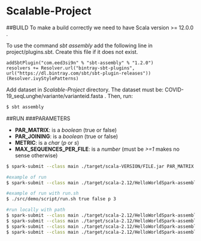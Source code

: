 # Scalable-Project

##BUILD
To make a build correctly we need to have Scala version >= 12.0.0 .

To use the command *sbt assembly* add the following line in project/plugins.sbt. Create this file if it does not exist.
```
addSbtPlugin("com.eed3si9n" % "sbt-assembly" % "1.2.0")
resolvers += Resolver.url("bintray-sbt-plugins", url("https://dl.bintray.com/sbt/sbt-plugin-releases"))(Resolver.ivyStylePatterns)
```

Add dataset in *Scalable-Project* directory. The dataset must be: COVID-19_seqLunghe/variante/varianteid.fasta .
Then, run:
```bash
$ sbt assembly
```

##RUN
###PARAMETERS
* **PAR_MATRIX**: is a *boolean* (true or false)
* **PAR_JOINING**: is a *boolean* (true or false)
* **METRIC**: is a *char* (*p* or *s*)
* **MAX_SEQUENCES_PER_FILE**: is a *number* (must be *>=1* makes no sense otherwise)
```bash
$ spark-submit --class main ./target/scala-VERSION/FILE.jar PAR_MATRIX PAR_JOINING METRIC MAX_SEQUENCES_PER_FILE

#example of run
$ spark-submit --class main ./target/scala-2.12/HelloWorldSpark-assembly-1.0.jar true false p 10

#example of run with run.sh
$ ./src/demo/script/run.sh true false p 3

#run locally with path
$ spark-submit --class main ./target/scala-2.12/HelloWorldSpark-assembly-1.0.jar true false p 2 /Users/leonardopiopalumbo/Desktop/Università/Scalable-Project/COVID-19_seqLunghe/alpha/1646989737406.sequences.fasta /Users/leonardopiopalumbo/Desktop/Università/Scalable-Project/COVID-19_seqLunghe/beta/1646989945496.sequences.fasta /Users/leonardopiopalumbo/Desktop/Università/Scalable-Project/COVID-19_seqLunghe/gamma/1646990274551.sequences.fasta
$ spark-submit --class main ./target/scala-2.12/HelloWorldSpark-assembly-1.0.jar true false p 2 https://storage.cloud.google.com/scala-project-data-bucket/COVID-19_seqLunghe/alpha/1646989737406.sequences.fasta https://storage.cloud.google.com/scala-project-data-bucket/COVID-19_seqLunghe/beta/1646989945496.sequences.fasta https://storage.cloud.google.com/scala-project-data-bucket/COVID-19_seqLunghe/gamma/1646990274551.sequences.fasta
$ spark-submit --class main ./target/scala-2.12/HelloWorldSpark-assembly-1.0.jar true false p 2 https://console.cloud.google.com/storage/browser/scala-project-data-bucket/COVID-19_seqLunghe/alpha/1646989737406.sequences.fasta https://console.cloud.google.com/storage/browser/scala-project-data-bucket/COVID-19_seqLunghe/beta/1646989945496.sequences.fasta https://console.cloud.google.com/storage/browser/scala-project-data-bucket/COVID-19_seqLunghe/gamma/1646990274551.sequences.fasta
$ spark-submit --class main ./target/scala-2.12/HelloWorldSpark-assembly-1.0.jar true false p 2 gs://scala-project-data-bucket/COVID-19_seqLunghe/alpha/1646989737406.sequences.fasta gs://scala-project-data-bucket/COVID-19_seqLunghe/beta/1646989945496.sequences.fasta gs://scala-project-data-bucket/COVID-19_seqLunghe/gamma/1646990274551.sequences.fasta

```


